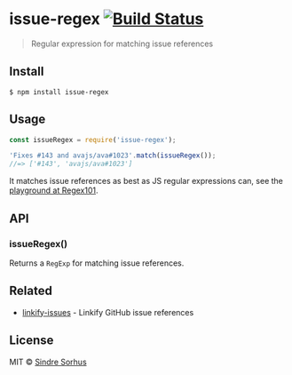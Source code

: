 # issue-regex [![Build Status](https://travis-ci.org/sindresorhus/issue-regex.svg?branch=master)](https://travis-ci.org/sindresorhus/issue-regex)

> Regular expression for matching issue references


## Install

```
$ npm install issue-regex
```


## Usage

```js
const issueRegex = require('issue-regex');

'Fixes #143 and avajs/ava#1023'.match(issueRegex());
//=> ['#143', 'avajs/ava#1023']
```

It matches issue references as best as JS regular expressions can, see the [playground at Regex101](https://regex101.com/r/SQrOlx/12).


## API

### issueRegex()

Returns a `RegExp` for matching issue references.


## Related

- [linkify-issues](https://github.com/sindresorhus/linkify-issues) - Linkify GitHub issue references


## License

MIT © [Sindre Sorhus](https://sindresorhus.com)
